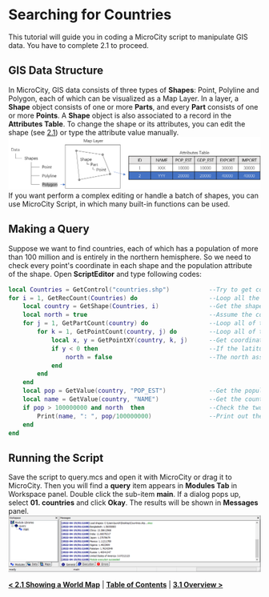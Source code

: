 # Searching for Countries
This tutorial will guide you in coding a MicroCity script to manipulate GIS data. You have to complete 2.1 to proceed. 
## GIS Data Structure
In MicroCity, GIS data consists of three types of **Shapes**: Point, Polyline and Polygon, each of which can be visualized as a Map Layer. In a layer, a **Shape** object consists of one or more **Parts**, and every **Part** consists of one or more **Points**. A **Shape** object is also associated to a record in the **Attributes Table**. To change the shape or its attributes, you can edit the shape (see [2.1](2.1_showing_a_world_map.md)) or type the attribute value manually.
![structure](imgs/gis_data_structure.png)
If you want perform a complex editing or handle a batch of shapes, you can use MicroCity Script, in which many built-in functions can be used. 
## Making a Query
Suppose we want to find countries, each of which has a population of more than 100 million and is entirely in the northern hemisphere. So we need to check every point's coordinate in each shape and the population attribute of the shape. Open **ScriptEditor** and type following codes:
```lua
local Countries = GetControl("countries.shp")           --Try to get control of the GIS layer
for i = 1, GetRecCount(Countries) do                    --Loop all the shape objects in the layer
    local country = GetShape(Countries, i)              --Get the shape object of a country
    local north = true                                  --Assume the country is in the northern hemisphere
    for j = 1, GetPartCount(country) do                 --Loop all of the parts in the shape
        for k = 1, GetPointCount(country, j) do         --Loop all of the points in the shape part
            local x, y = GetPointXY(country, k, j)      --Get coordinate of the point j
            if y < 0 then                               --If the latitude is less than 0
                north = false                           --The north assumption is false
            end
        end
    end
    local pop = GetValue(country, "POP_EST")            --Get the population property
    local name = GetValue(country, "NAME")              --Get the country name
    if pop > 100000000 and north  then                  --Check the two conditions
        Print(name, ": ", pop/100000000)                --Print out the result
    end
end
```
## Running the Script
Save the script to query.mcs and open it with MicroCity or drag it to MicroCity. Then you will find a **query** item appears in **Modules Tab** in Workspace panel. Double click the sub-item **main**. If a dialog pops up, select **01. countries** and click **Okay**. The results will be shown in **Messages** panel.
![results](imgs/query_results.png)

[**< 2.1 Showing a World Map**](2.1_showing_a_world_map.md) | [**Table of Contents**](.) | [**3.1 Overview >**](3.1_overview.md)


